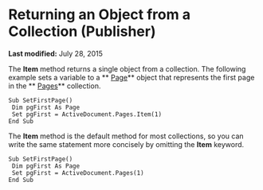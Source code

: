 
# Returning an Object from a Collection (Publisher)

 **Last modified:** July 28, 2015

The  **Item** method returns a single object from a collection. The following example sets a variable to a ** [Page](9b2e8f29-26c3-1008-0ffd-eea2147abca4.md)** object that represents the first page in the ** [Pages](d6b7262c-015c-dcf3-bff4-0091dd32b78f.md)** collection.



```
Sub SetFirstPage() 
 Dim pgFirst As Page 
 Set pgFirst = ActiveDocument.Pages.Item(1) 
End Sub
```

The  **Item** method is the default method for most collections, so you can write the same statement more concisely by omitting the **Item** keyword.



```
Sub SetFirstPage() 
 Dim pgFirst As Page 
 Set pgFirst = ActiveDocument.Pages(1) 
End Sub
```


